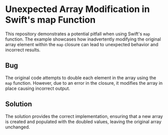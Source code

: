 # Unexpected Array Modification in Swift's map Function

This repository demonstrates a potential pitfall when using Swift's `map` function. The example showcases how inadvertently modifying the original array element within the `map` closure can lead to unexpected behavior and incorrect results.

## Bug

The original code attempts to double each element in the array using the `map` function. However, due to an error in the closure, it modifies the array in place causing incorrect output. 

## Solution

The solution provides the correct implementation, ensuring that a new array is created and populated with the doubled values, leaving the original array unchanged.